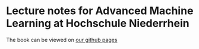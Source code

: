 # Lecture notes for Advanced Machine Learning at Hochschule Niederrhein
The book can be viewed on [our github pages](https://probabilistic-ml.github.io/lecture-notes/)

